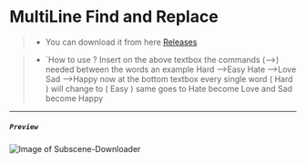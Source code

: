 # MultiLine Find and Replace
>- You can download it from here [Releases](https://github.com/xZetsubou/MultiLine-Find-and-Replace/releases)

> - `How to use ?
Insert on the above textbox the commands (-->) needed between the words
an example 
Hard -->Easy
Hate -->Love
Sad -->Happy
now at the bottom textbox every single word ( Hard ) will change to ( Easy )
same goes to Hate become Love
and Sad become Happy

---
##### `Preview` 

![Image of Subscene-Downloader](https://i.imgur.com/6hSOyP4.png)
